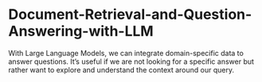 # Document-Retrieval-and-Question-Answering-with-LLM
 With Large Language Models, we can integrate domain-specific data to answer questions. It’s  useful if we are not looking for a specific answer but rather want to explore and understand the context around our  query.

